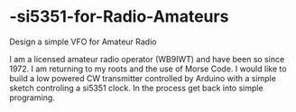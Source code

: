 # -si5351-for-Radio-Amateurs
Design a simple VFO for Amateur Radio

I am a licensed amateur radio operator (WB9IWT) and have been so since 1972.  I am returning to my roots and the use of Morse Code. I would like to build a low powered CW transmitter controlled by Arduino with a simple sketch controling a si5351 clock.  In the process get back into simple programing.
